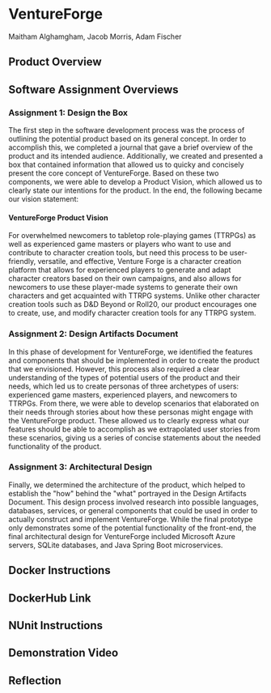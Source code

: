 # VentureForge
Maitham Alghamgham, Jacob Morris, Adam Fischer

## Product Overview

## Software Assignment Overviews
### Assignment 1: Design the Box

The first step in the software development process was the process of outlining the potential product based on its general concept. In order to accomplish this, we completed a journal that gave a brief overview of the product and its intended audience. Additionally, we created and presented a box that contained information that allowed us to quicky and concisely present the core concept of VentureForge. Based on these two components, we were able to develop a Product Vision, which allowed us to clearly state our intentions for the product.
 In the end, the following became our vision statement:
 #### VentureForge Product Vision
For overwhelmed newcomers to tabletop role-playing games (TTRPGs) as well as experienced game masters or players who want to use and contribute to character creation tools, but need this process to be user-friendly, versatile, and effective, Venture Forge is a character creation platform that allows for experienced players to generate and adapt character creators based on their own campaigns, and also allows for newcomers to use these player-made systems to generate their own characters and get acquainted with TTRPG systems. Unlike other character creation tools such as D&D Beyond or Roll20, our product encourages one to create, use, and modify character creation tools for any TTRPG system. 

### Assignment 2: Design Artifacts Document

In this phase of development for VentureForge, we identified the features and components that should be implemented in order to create the product that we envisioned. However, this process also required a clear understanding of the types of potential users of the product and their needs, which led us to create personas of three archetypes of users: experienced game masters, experienced players, and newcomers to TTRPGs. From there, we were able to develop scenarios that elaborated on their needs through stories about how these personas might engage with the VentureForge product. These allowed us to clearly express what our features should be able to accomplish as we extrapolated user stories from these scenarios, giving us a series of concise statements about the needed functionality of the product.

### Assignment 3: Architectural Design

Finally, we determined the architecture of the product, which helped to establish the "how" behind the "what" portrayed in the Design Artifacts Document. This design process involved research into possible languages, databases, services, or general components that could be used in order to actually construct and implement VentureForge. While the final prototype only demonstrates some of the potential functionality of the front-end, the final architectural design for VentureForge included Microsoft Azure servers, SQLite databases, and Java Spring Boot microservices.

## Docker Instructions

## DockerHub Link

## NUnit Instructions

## Demonstration Video

## Reflection
